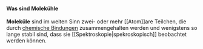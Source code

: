 #### Was sind Molekühle
**Moleküle** sind im weiten Sinn zwei- oder mehr [[Atom]]are Teilchen, die durch [chemische Bindungen](https://de.wikipedia.org/wiki/Chemische_Bindung "Chemische Bindung") zusammengehalten werden und wenigstens so lange stabil sind, dass sie [[Spektroskopie|spekroskopisch]] beobachtet werden können.